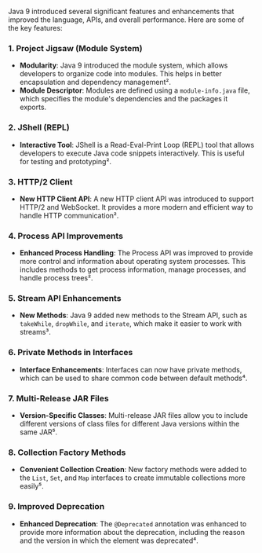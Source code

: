 Java 9 introduced several significant features and enhancements that improved the language, APIs, and overall performance. Here are some of the key features:

### 1. **Project Jigsaw (Module System)**
   - **Modularity**: Java 9 introduced the module system, which allows developers to organize code into modules. This helps in better encapsulation and dependency management².
   - **Module Descriptor**: Modules are defined using a `module-info.java` file, which specifies the module's dependencies and the packages it exports.

### 2. **JShell (REPL)**
   - **Interactive Tool**: JShell is a Read-Eval-Print Loop (REPL) tool that allows developers to execute Java code snippets interactively. This is useful for testing and prototyping².

### 3. **HTTP/2 Client**
   - **New HTTP Client API**: A new HTTP client API was introduced to support HTTP/2 and WebSocket. It provides a more modern and efficient way to handle HTTP communication².

### 4. **Process API Improvements**
   - **Enhanced Process Handling**: The Process API was improved to provide more control and information about operating system processes. This includes methods to get process information, manage processes, and handle process trees².

### 5. **Stream API Enhancements**
   - **New Methods**: Java 9 added new methods to the Stream API, such as `takeWhile`, `dropWhile`, and `iterate`, which make it easier to work with streams³.

### 6. **Private Methods in Interfaces**
   - **Interface Enhancements**: Interfaces can now have private methods, which can be used to share common code between default methods⁴.

### 7. **Multi-Release JAR Files**
   - **Version-Specific Classes**: Multi-release JAR files allow you to include different versions of class files for different Java versions within the same JAR⁵.

### 8. **Collection Factory Methods**
   - **Convenient Collection Creation**: New factory methods were added to the `List`, `Set`, and `Map` interfaces to create immutable collections more easily⁵.

### 9. **Improved Deprecation**
   - **Enhanced Deprecation**: The `@Deprecated` annotation was enhanced to provide more information about the deprecation, including the reason and the version in which the element was deprecated⁴.
